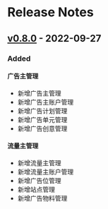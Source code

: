 # Release Notes

## [v0.8.0](https://github.com/jundayw/ad-network/releases/tag/v0.8.0) - 2022-09-27

### Added

#### 广告主管理

- 新增广告主管理
- 新增广告主账户管理
- 新增广告计划管理
- 新增广告单元管理
- 新增广告创意管理

#### 流量主管理

- 新增流量主管理
- 新增流量主账户管理
- 新增广告位管理
- 新增站点管理
- 新增广告物料管理
